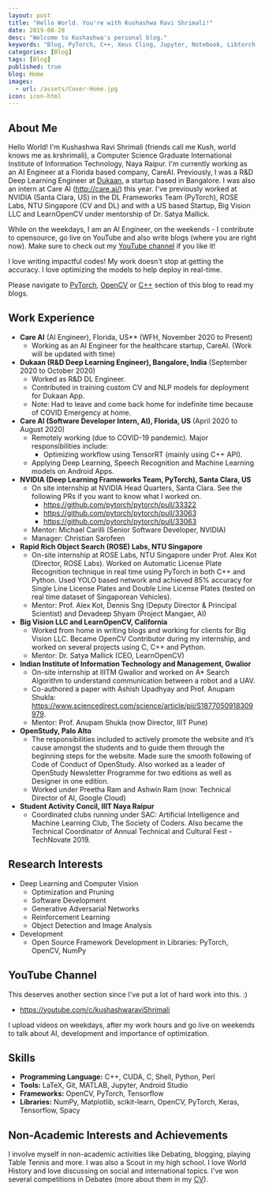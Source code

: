 ```yaml
---
layout: post
title: "Hello World. You're with Kushashwa Ravi Shrimali!"
date: 2019-08-28
desc: "Welcome to Kushashwa's personal blog."
keywords: "Blog, PyTorch, C++, Xeus Cling, Jupyter, Notebook, Libtorch, OpenCV"
categories: [Blog]
tags: [Blog]
published: true
blog: Home
images:
  - url: /assets/Cover-Home.jpg
icon: icon-html
---
```


## About Me

Hello World! I'm Kushashwa Ravi Shrimali (friends call me Kush, world knows me as krshrimali), a Computer Science Graduate International Institute of Information Technology, Naya Raipur. I'm currently working as an AI Engineer at a Florida based company, CareAI. Previously, I was a R&D Deep Learning Engineer at <a href="https://mydukaan.io">Dukaan</a>, a startup based in Bangalore. I was also an intern at Care AI (http://care.ai/) this year. I've previously worked at NVIDIA (Santa Clara, US) in the DL Frameworks Team (PyTorch), ROSE Labs, NTU Singapore (CV and DL) and with a US based Startup, Big Vision LLC and LearnOpenCV under mentorship of Dr. Satya Mallick. 

While on the weekdays, I am an AI Engineer, on the weekends - I contribute to opensource, go live on YouTube and also write blogs (where you are right now). Make sure to check out my <a href="https://youtube.com/c/kushashwaraviShrimali">YouTube channel</a> if you like it!

I love writing impactful codes! My work doesn't stop at getting the accuracy. I love optimizing the models to help deploy in real-time.

Please navigate to <a href="https://krshrimali.github.io/pytorch/">PyTorch</a>, <a href="https://krshrimali.github.io/opencv/">OpenCV</a> or <a href="https://krshrimali.github.io/cpp/">C++</a> section of this blog to read my blogs.

## Work Experience

- **Care AI** (AI Engineer), Florida, US** (WFH, November 2020 to Present)
    - Working as an AI Engineer for the healthcare startup, CareAI. (Work will be updated with time)
- **Dukaan (R&D Deep Learning Engineer), Bangalore, India** (September 2020 to October 2020)
    - Worked as R&D DL Engineer.
    - Contributed in training custom CV and NLP models for deployment for Dukaan App.
    - Note: Had to leave and come back home for indefinite time because of COVID Emergency at home.
- **Care AI (Software Developer Intern, AI), Florida, US** (April 2020 to August 2020)
    - Remotely working (due to COVID-19 pandemic). Major responsibilities include:
        * Optimizing workflow using TensorRT (mainly using C++ API).
	* Applying Deep Learning, Speech Recognition and Machine Learning models on Android Apps.
- **NVIDIA (Deep Learning Frameworks Team, PyTorch), Santa Clara, US**
    - On site internship at NVIDIA Head Quarters, Santa Clara. See the following PRs if you want to know what I worked on.
        * https://github.com/pytorch/pytorch/pull/33322
        * https://github.com/pytorch/pytorch/pull/33063
        * https://github.com/pytorch/pytorch/pull/33063
    - Mentor: Michael Carilli (Senior Software Developer, NVIDIA)
    - Manager: Christian Sarofeen
- **Rapid Rich Object Search (ROSE) Labs, NTU Singapore** 
    - On-site internship at ROSE Labs, NTU Singapore under Prof. Alex Kot (Director, ROSE Labs). Worked on Automatic License Plate Recognition technique in real time using PyTorch in both C++ and Python. Used YOLO based network and achieved 85% accuracy for Single Line License Plates and Double Line License Plates (tested on real time dataset of Singaporean Vehicles).
    - Mentor: Prof. Alex Kot, Dennis Sng (Deputy Director & Principal Scientist) and Devadeep Shyam (Project Mangaer, AI)
- **Big Vision LLC and LearnOpenCV, California**
    - Worked from home in writing blogs and working for clients for Big Vision LLC. Became OpenCV Contributor during my internship, and worked on several projects using C, C++ and Python.
    - Mentor: Dr. Satya Mallick (CEO, LearnOpenCV)
- **Indian Institute of Information Technology and Management, Gwalior** 
    - On-site internship at IIITM Gwalior and worked on A* Search Algorithm to understand communication between a robot and a UAV.
    - Co-authored a paper with Ashish Upadhyay and Prof. Anupam Shukla: https://www.sciencedirect.com/science/article/pii/S1877050918309979.
    - Mentor: Prof. Anupam Shukla (now Director, IIIT Pune)
- **OpenStudy, Palo Alto**
    - The responsibilities included to actively promote the website and it’s cause amongst the students and to guide them through the beginning steps for the website. Made sure the smooth following of Code of Conduct of OpenStudy. Also worked as a leader of OpenStudy Newsletter Programme for two editions as well as Designer in one edition.
    - Worked under Preetha Ram and Ashwin Ram (now: Technical Director of AI, Google Cloud)
- **Student Activity Concil, IIIT Naya Raipur**
    - Coordinated clubs running under SAC: Artificial Intelligence and Machine Learning Club, The Society of Coders. Also became the Technical Coordinator of Annual Technical and Cultural Fest - TechNovate 2019.

## Research Interests
	
- Deep Learning and Computer Vision
	* Optimization and Pruning
	* Software Development
	* Generative Adversarial Networks
	* Reinforcement Learning
	* Object Detection and Image Analysis
- Development
	* Open Source Framework Development in Libraries: PyTorch, OpenCV, NumPy

## YouTube Channel

This deserves another section since I've put a lot of hard work into this. :)

- https://youtube.com/c/kushashwaraviShrimali

I upload videos on weekdays, after my work hours and go live on weekends to talk about AI, development and importance of optimization.

## Skills
	
* **Programming Language:** C++, CUDA, C, Shell, Python, Perl
* **Tools:** LaTeX, Git, MATLAB, Jupyter, Android Studio
* **Frameworks:** OpenCV, PyTorch, Tensorflow
* **Libraries:** NumPy, Matplotlib, scikit-learn, OpenCV, PyTorch, Keras, Tensorflow, Spacy

## Non-Academic Interests and Achievements

I involve myself in non-academic activities like Debating, blogging, playing Table Tennis and more. I was also a Scout in my high school. I love World History and love discussing on social and international topics. I've won several competitions in Debates (more about them in my <a href="https://krshrimali.github.io/resume.pdf">CV</a>).
